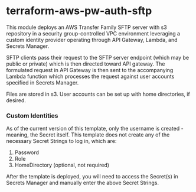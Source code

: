 # terraform-aws-pw-auth-sftp
This module deploys an AWS Transfer Family SFTP server with s3 repository in a security
group-controlled VPC environment leveraging a custom identity provider
operating through API Gateway, Lambda, and Secrets Manager. 

SFTP clients pass their request to the SFTP server endpoint (which may be 
public or private) which is then directed toward API gateway. The formulated
request in API Gateway is then sent to the accompanying Lambda function which 
processes the request against user accounts specified in Secrets Manager.

Files are stored in s3. User accounts can be set up with home directories, if desired.

### Custom Identities
As of the current version of this template, only the username is created - 
meaning, the Secret itself. This template does not create any of the necessary
Secret Strings to log in, which are: 

1. Password
2. Role
3. HomeDirectory (optional, not required)

After the template is deployed, you will need to access the Secret(s) in Secrets Manager
and manually enter the above Secret Strings. 